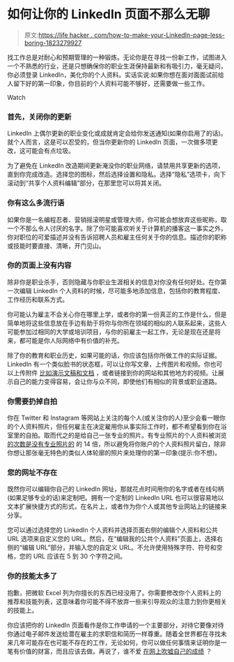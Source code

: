 # 如何让你的 LinkedIn 页面不那么无聊

> 原文:[https://life hacker . com/how-to-make-your-LinkedIn-page-less-boring-1823279927](https://lifehacker.com/how-to-make-your-linkedin-page-less-boring-1823279927)

找工作总是对耐心和预期管理的一种锻炼。无论你是在寻找一份新工作，试图进入一个不熟悉的行业，还是只想确保你的职业生涯保持最新和有吸引力，毫无疑问，你必须登录 LinkedIn，美化你的个人资料。实话实说:如果你想在面对面面试前给人留下好的第一印象，你目前的个人资料可能不够好，还需要做一些工作。

Watch

### **首先，关闭你的更新**

LinkedIn 上偶尔更新的职业变化或成就肯定会给你发送通知(如果你启用了的话)。就个人而言，这是可以忍受的，但当你更新你的 LinkedIn 页面，一次做多项更改，这可能会有点垃圾。

为了避免在 LinkedIn 改造期间更新淹没你的职业网络，请禁用共享更新的选项，直到你完成改造。选择您的图标，然后选择设置和隐私。选择“隐私”选项卡，向下滚动到“共享个人资料编辑”部分，在那里您可以将其关闭。

### 你有这么多流行语

如果你是一名编程忍者、营销摇滚明星或管理大师，你可能会想放弃这些昵称，取一个不那么令人讨厌的名字。除了你可能喜欢听关于计算机的播客这一事实之外，你对职位的可爱描述并没有告诉招聘人员和雇主任何关于你的信息。描述你的职称或技能时要直接、清晰，开门见山。

### **你的页面上没有内容**

除非你是职业杀手，否则隐藏与你职业生涯相关的信息对你没有任何好处。在你第一次编辑 LinkedIn 个人资料的时候，尽可能多地添加信息，包括你的教育程度、工作经历和联系方式。

你可能认为雇主不会关心你在哪里上学，或者你的第一份真正的工作是什么，但是简单地将这些信息放在手边有助于将你与你所在领域的相似的人联系起来，这些人可能参加过相同的大学或培训项目，与你的前雇主一起工作，无论是现在还是将来，都可能是你人际网络中有价值的补充。

除了你的教育和职业历史，如果可能的话，你应该包括你所做工作的实际证据。LinkedIn 有一个类似脸书的状态框，可以让你写文章，上传图片和视频。你也可以上传附件 [比如演示文稿和文档](https://www.linkedin.com/help/linkedin/answer/34327/supported-providers-and-content-types-for-work-samples-on-your-profile) ，或者链接到你的网站和其他地方的视频。让展示自己的能力变得容易，会让你与众不同，即使他们有相似的背景或职业道路。

### **你需要扔掉自拍**

你在 Twitter 和 Instagram 等网站上关注的每个人(或关注你的人)至少会看一眼你的个人资料照片，但任何雇主在决定雇用你从事实际工作时，都不希望看到你在浴室里的自拍。取而代之的是给自己一张专业的照片。有专业照片的个人资料被浏览 [的次数是没有专业照片的](https://blog.hubspot.com/marketing/linkedin-profile-perfection-cheat-sheet) 的 14 倍，所以避免将你账户的个人资料照片留白，除非你想让那张毫无特色的类似人体轮廓的照片来处理你的第一印象(提示:你不想)。

### **您的网址不存在**

既然你可以编辑你自己的 LinkedIn 网址，那就花点时间用你的名字或者在线句柄(如果足够专业的话)来定制吧。拥有一个定制的 LinkedIn URL 也可以很容易地以文本扩展快捷方式的形式，在名片上，或者作为你个人或其他专业网站上的链接来分享。

您可以通过选择您的 LinkedIn 个人资料并选择页面右侧的编辑个人资料和公共 URL 选项来自定义您的 URL。然后，在“编辑我的公共个人资料”页面上，选择右侧的“编辑 URL”部分，并输入您的自定义 URL。不允许使用特殊字符、符号和空格，您的 URL 应该在 5 到 30 个字符之间。

### 你的技能太多了

抱歉，把微软 Excel 列为你擅长的东西已经没用了。你需要修改你个人资料上的推荐和技能列表，这意味着你可能不得不放弃一些来引导观众的注意力到你更相关的技能上。

你应该把你的 LinkedIn 页面看作是你工作申请的一个主要部分，对待它要像对待你通过电子邮件发送给潜在雇主的求职信和简历一样尊重。随着全世界都在寻找未来几年可能存在也可能不存在的工作，无论如何，你可以做任何事情来证明你是一笔有价值的财富，而且应该去做。再说了，谁不爱 [在网上吹嘘自己的成绩](https://lifehacker.com/the-best-way-to-humblebrag-without-sounding-like-a-jerk-1789746206) ？
